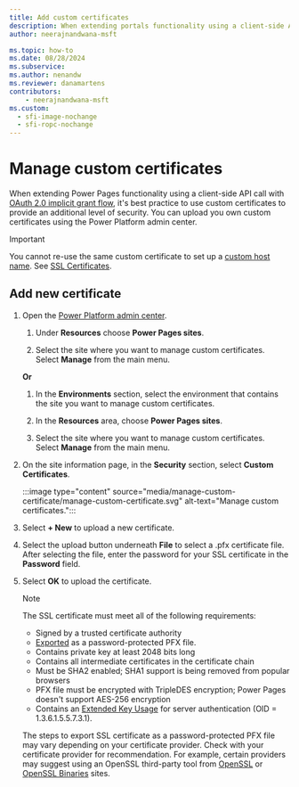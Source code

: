 ```yaml
---
title: Add custom certificates
description: When extending portals functionality using a client-side API call with OAuth 2.0 implicit grant flow, configure custom certificates for added security.
author: neerajnandwana-msft

ms.topic: how-to
ms.date: 08/28/2024
ms.subservice: 
ms.author: nenandw
ms.reviewer: danamartens
contributors:
    - neerajnandwana-msft
ms.custom:
  - sfi-image-nochange
  - sfi-ropc-nochange
---
```


# Manage custom certificates

When extending Power Pages functionality using a client-side API call with [OAuth 2.0 implicit grant flow](/power-apps/maker/portals/oauth-implicit-grant-flow), it's best practice to use custom certificates to provide an additional level of security. You can upload you own custom certificates using the Power Platform admin center.

> [!IMPORTANT]
> You cannot re-use the same custom certificate to set up a [custom host name](/power-apps/maker/portals/admin/add-custom-domain). See [SSL Certificates](/power-apps/maker/portals/admin/manage-ssl-certificates).

## Add new certificate

1. Open the [Power Platform admin center](admin-overview.md).

    1. Under **Resources** choose **Power Pages sites**.

    1. Select the site where you want to manage custom certificates. Select **Manage** from the main menu.

    **Or**

    1. In the **Environments** section, select the environment that contains the site you want to manage custom certificates.

    1. In the **Resources** area, choose **Power Pages sites**.

    1. Select the site where you want to manage custom certificates. Select **Manage** from the main menu.

1. On the site information page, in the **Security** section, select **Custom Certificates**.

    :::image type="content" source="media/manage-custom-certificate/manage-custom-certificate.svg" alt-text="Manage custom certificates.":::

1. Select **+ New** to upload a new certificate.

1. Select the upload button underneath **File** to select a .pfx certificate file. After selecting the file, enter the password for your SSL certificate in the **Password** field.

1. Select **OK** to upload the certificate.

     > [!NOTE]
     > The SSL certificate must meet all of the following requirements:
     > - Signed by a trusted certificate authority
     > - [Exported](/powershell/module/pki/export-pfxcertificate) as a password-protected PFX file.
     > - Contains private key at least 2048 bits long
     > - Contains all intermediate certificates in the certificate chain
     > - Must be SHA2 enabled; SHA1 support is being removed from popular browsers
     > - PFX file must be encrypted with TripleDES encryption; Power Pages doesn't support AES-256 encryption
     > - Contains an [Extended Key Usage](https://en.wikipedia.org/w/index.php?title=X.509&section=4#Extensions_informing_a_specific_usage_of_a_certificate) for server authentication (OID = 1.3.6.1.5.5.7.3.1).
     > 
     > The steps to export SSL certificate as a password-protected PFX file may vary depending on your certificate provider. Check with your certificate provider for recommendation. For example, certain providers may suggest using an OpenSSL third-party tool from [OpenSSL](https://www.openssl.org/) or [OpenSSL Binaries](https://wiki.openssl.org/index.php/Binaries) sites. 


